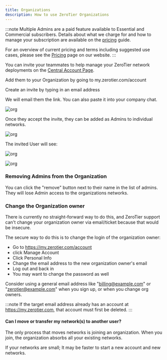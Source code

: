 ```yaml
---
title: Organizations
description: How to use ZeroTier Organizations
---
```


:::note
Multiple Admins are a paid feature available to Essential and Commercial subscribers. Details about what we charge for and how to manage your subscription are available on the [pricing](/pricing) guide.

For an overview of current pricing and terms including suggested use cases, please see the [Pricing](https://www.zerotier.com/pricing) page on our website.
:::

You can invite your teammates to help manage your ZeroTier network deployments on the [Central Account Page](https://my.zerotier.com/account).

Add them to your Organization by going to my.zerotier.com/account

Create an invite by typing in an email address

We will email them the link. You can also paste it into your company chat.

![org](./images/organizations-00.png)

Once they accept the invite, they can be added as Admins to individual networks.

![org](./images/organizations-01.png)

The invited User will see:

![org](./images/organizations-02.png)

![org](./images/organizations-03.png)

### Removing Admins from the Organization

You can click the "remove" button next to their name in the list of admins. They will lose Admin access to the organizations networks.

### Change the Organization owner

There is currently no straight-forward way to do this, and ZeroTier support can't change your organization owner via email/ticket because that would be insecure.

The secure way to do this is to change the login of the organization owner:

- Go to <https://my.zerotier.com/account>
- click Manage Account
- Click Personal Info
- Change the email address to the new organization owner's email
- Log out and back in
- You may want to change the password as well

Consider using a general email address like "<billing@example.com>" or "<zerotier@example.com>" when you sign up, or when you change org owners.

:::note
If the target email address already has an account at <https://my.zerotier.com>, that account must first be deleted.
:::

#### Can I move or transfer my network(s) to another user?

The only process that moves networks is joining an organization. When you join, the organization absorbs all your existing networks.

If your networks are small; It may be faster to start a new account and new networks.
